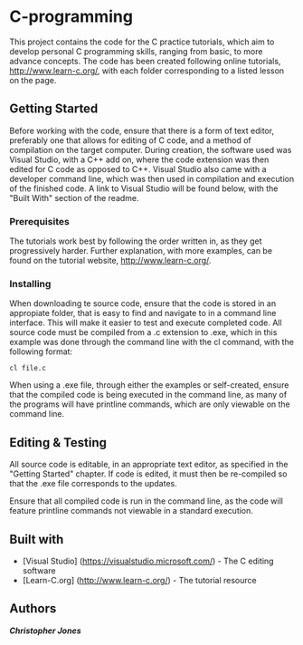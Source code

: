# C-programming
This project contains the code for the C practice tutorials, which aim to develop personal C programming skills, ranging from  basic, to more advance concepts. The code has been created following online tutorials, http://www.learn-c.org/, with each folder corresponding to a listed lesson on the page.  

## Getting Started
Before working with the code, ensure that there is a form of text editor, preferably one that allows for editing of C code, and a method of compilation on the target computer. During creation, the software used was Visual Studio, with a C++ add on, where the code extension was then edited for C code as opposed to C++. Visual Studio also came with a developer command line, which was then used in compilation and execution of the finished code. A link to Visual Studio will be found below, with the "Built With" section of the readme.

### Prerequisites
The tutorials work best by following the order written in, as they get progressively harder. Further explanation, with more examples, can be found on the tutorial website, http://www.learn-c.org/.

### Installing
When downloading te source code, ensure that the code is stored in an appropiate folder, that is easy to find and navigate to in a command line interface. This will make it easier to test and execute completed code. All source code must be compiled from a .c extension to .exe, which in this example was done through the command line with the cl command, with the following format:
```
cl file.c
```
When using a .exe file, through either the examples or self-created, ensure that the compiled code is being executed in the command line, as many of the programs will have printline commands, which are only viewable on the command line.

## Editing & Testing
All source code is editable, in an appropriate text editor, as specified in the "Getting Started" chapter. If code is edited, it must then be re-compiled so that the .exe file corresponds to the updates.

Ensure that all compiled code is run in the command line, as the code will feature printline commands not viewable in a standard execution.

## Built with
* [Visual Studio] (https://visualstudio.microsoft.com/) - The C editing software
* [Learn-C.org] (http://www.learn-c.org/) - The tutorial resource 

## Authors
***Christopher Jones***
